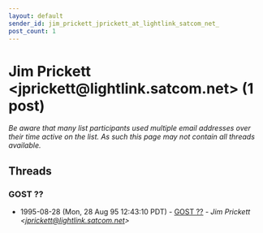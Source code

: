 ```yaml
---
layout: default
sender_id: jim_prickett_jprickett_at_lightlink_satcom_net_
post_count: 1
---
```


# Jim Prickett <jprickett<span>@</span>lightlink.satcom.net> (1 post)

_Be aware that many list participants used multiple email addresses over their time active on the list. As such this page may not contain all threads available._

## Threads

### GOST ??
+ 1995-08-28 (Mon, 28 Aug 95 12:43:10 PDT) - [GOST ??](/archive/1995/08/0041449ba9a323ecb90def24e2bd916f48550fbda3075979192bc9eafeaa2d80) - _Jim Prickett \<jprickett@lightlink.satcom.net\>_


